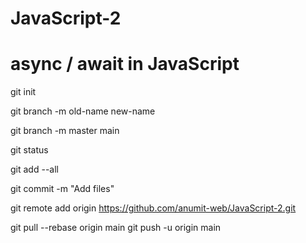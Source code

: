 # JavaScript-2

# async / await  in JavaScript

git init

git branch -m old-name new-name

git branch -m master main

git status

git add --all

git commit -m "Add files"

git remote add origin https://github.com/anumit-web/JavaScript-2.git

git pull --rebase origin main
git push -u origin main

